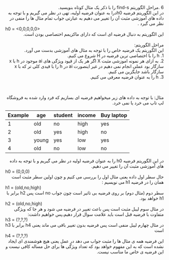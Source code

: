 <div dir="rtl">
6 .مراحل الگوریتم find-s را با ذکر یک مثال کوتاه بنویسید.
<br/>
در این الگوریتم فرضیه h0درا به عنوان فرضیه اولیه، تهی در نظر می گیریم و با توجه به داده های آموزشی مثبت آن را تغییر می دهیم به عبارتی جواب تمام مثال ها را منفی در نظر می گیرد .
</div>
h0 = <0,0,0,0,0>
<br/>
<div dir="rtl">
این الگوریتم به دنبال فرضیه ای است که  دارای ماکزیمم اختصاصی بودن است.  
<br/>
<br/>
مراحل الگوریتم:
<br/>
این الگوریتم یک فرضیه خاص را با توجه به مثال های آموزشی بدست می آورد.
<br/>
1. h را با اختصاصی ترین فرضیه در H شروع می کنیم.
<br/>
2. به ازای هر نمونه اموزشی مثبت X  اگر هر یک از قیود ویژگی های ai موجود در h  با x  سازگار بود عملی انجام نمی دهیم در غیر اینصورت ai در h را با قیدی کلی تر که با x  سازگار باشد جایگزین می کنیم.
<br/>
3. h را به عنوان فرضیه معرفی می کنیم.
<br/>
<br/>
<br/>
  
 مثال: با توجه به  داده های زیر  میخواهیم فرضیه ای بسازیم که فرد وارد شده به فروشگاه لپ تاپ می خرد یا نمی خرد.
  </div>
  
| Example | age    | student   | income  |Buy laptop |
|---------|--------|-----------|-------- |---------- |
| 1       | old    | no        | high    | yes       |
| 2       | old    | yes       | high    | no        |
| 3       | young  | yes       | low     | yes       |
| 4       | old    | no        | low     | no        |

<div dir="rtl">
در این الگوریتم فرضیه h0 را به عنوان فرضیه اولیه در نظر می گیریم و با توجه به داده های آموزشی مثبت آن را تغییر می دهیم.
<br/>
</div>
h0 = (0,0,0)
<br/>
<div dir="rtl">
حال سطر اول داده یعنی مثال اول را بررسی می کنیم و چون اولین سطر مثبت است  همان را در فرضیه h1 می نویسیم :   
<br/>
</div>
h1 = (old,no,high)
<br/>
<div dir="rtl">
 سطر دوم (مثال دوم) بر روی فرضیه بی تاثیر است چون جواب no است پس h2 برابر با h1 خواهد بود.
<br/> 
</div>
h2 = (old,no,high)
<br/> 
<div dir="rtl">
در مثال سوم  لیبل مثبت است پس باعث تغییر در فرضیه می شود و هر جا که ویژگی متفاوت با فرضیه قبل است باید علامت سوال قرار دهیم،پس خواهیم داشت:
<br/>
</div>
h3 = (?,?,?)
<br/>
<div dir="rtl">
در مثال چهارم لیبل منفی است پس فرضیه بدون تغییر  باقی می ماند یعنی h4 برابر با h3 است 
<br/>
</div>
h4 = (?,?,?)
<div dir="rtl">
این فرضیه همه ی مثال ها را مثبت جواب می دهد در عمل یعنی هیچ هوشمندی ای ایجاد نشده است که به این مفهوم خواهد بود که تعداد ویژگی ها برای حل مساله کافی نیست
و این فرضیه ی خاص ما مناسب نیست.
  
  
 
